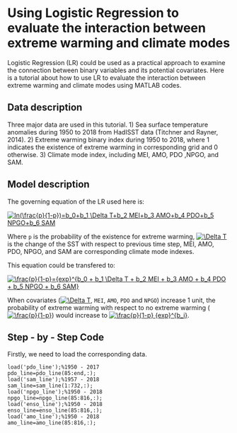 Using Logistic Regression to evaluate the interaction between extreme warming and climate modes
==================================================================

Logistic Regression (LR) could be used as a practical approach to examine the connection between binary variables and its potential covariates. Here is a tutorial about how to use LR to evaluate the interaction between extreme warming and climate modes using MATLAB codes.

Data description
-------------

Three major data are used in this tutorial. 1) Sea surface temperature anomalies during 1950 to 2018 from HadISST data (Titchner and Rayner, 2014). 2) Extreme warming binary index during 1950 to 2018, where 1 indicates the existence of extreme warming in corresponding grid and 0 otherwise. 3) Climate mode index, including MEI, AMO, PDO ,NPGO, and SAM.

Model description
-------------

The governing equation of the LR used here is:

<a href="https://www.codecogs.com/eqnedit.php?latex=ln(\frac{p}{1-p})=b_0&plus;b_1&space;\Delta&space;T&plus;b_2&space;MEI&plus;b_3&space;AMO&plus;b_4&space;PDO&plus;b_5&space;NPGO&plus;b_6&space;SAM" target="_blank"><img src="https://latex.codecogs.com/gif.latex?ln(\frac{p}{1-p})=b_0&plus;b_1&space;\Delta&space;T&plus;b_2&space;MEI&plus;b_3&space;AMO&plus;b_4&space;PDO&plus;b_5&space;NPGO&plus;b_6&space;SAM" title="ln(\frac{p}{1-p})=b_0+b_1 \Delta T+b_2 MEI+b_3 AMO+b_4 PDO+b_5 NPGO+b_6 SAM" /></a>

Where `p` is the probability of the existence for extreme warming, <a href="https://www.codecogs.com/eqnedit.php?latex=\Delta&space;T" target="_blank"><img src="https://latex.codecogs.com/gif.latex?\Delta&space;T" title="\Delta T" /></a> is the change of the SST with respect to previous time step, MEI, AMO, PDO, NPGO, and SAM are corresponding climate mode indexes. 

This equation could be transfered to:

<a href="https://www.codecogs.com/eqnedit.php?latex=\frac{p}{1-p}={exp}^{b_0&space;&plus;&space;b_1&space;\Delta&space;T&space;&plus;&space;b_2&space;MEI&space;&plus;&space;b_3&space;AMO&space;&plus;&space;b_4&space;PDO&space;&plus;&space;b_5&space;NPGO&space;&plus;&space;b_6&space;SAM}" target="_blank"><img src="https://latex.codecogs.com/gif.latex?\frac{p}{1-p}={exp}^{b_0&space;&plus;&space;b_1&space;\Delta&space;T&space;&plus;&space;b_2&space;MEI&space;&plus;&space;b_3&space;AMO&space;&plus;&space;b_4&space;PDO&space;&plus;&space;b_5&space;NPGO&space;&plus;&space;b_6&space;SAM}" title="\frac{p}{1-p}={exp}^{b_0 + b_1 \Delta T + b_2 MEI + b_3 AMO + b_4 PDO + b_5 NPGO + b_6 SAM}" /></a>

When covariates (<a href="https://www.codecogs.com/eqnedit.php?latex=\Delta&space;T" target="_blank"><img src="https://latex.codecogs.com/gif.latex?\Delta&space;T" title="\Delta T" /></a>, `MEI`, `AMO`, `PDO` and `NPGO`) increase 1 unit, the probability of extreme warming with respect to no extreme warming (<a href="https://www.codecogs.com/eqnedit.php?latex=\frac{p}{1-p}" target="_blank"><img src="https://latex.codecogs.com/gif.latex?\frac{p}{1-p}" title="\frac{p}{1-p}" /></a>) would increase to <a href="https://www.codecogs.com/eqnedit.php?latex=\frac{p}{1-p}&space;{exp}^{b_i}" target="_blank"><img src="https://latex.codecogs.com/gif.latex?\frac{p}{1-p}&space;{exp}^{b_i}" title="\frac{p}{1-p} {exp}^{b_i}" /></a>.

Step - by - Step Code
-------------

Firstly, we need to load the corresponding data.

```
load('pdo_line');%1950 - 2017
pdo_line=pdo_line(85:end,:);
load('sam_line');%1957 - 2018
sam_line=sam_line(1:732,:);
load('npgo_line');%1950 - 2018
npgo_line=npgo_line(85:816,:);
load('enso_line');%1950 - 2018
enso_line=enso_line(85:816,:);
load('amo_line');%1950 - 2018
amo_line=amo_line(85:816,:);
```



